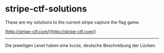 stripe-ctf-solutions
====================

These are my solutions to the current stripe capture the flag game.

[http://stripe-ctf.com/](http://stripe-ctf.com/)

---

Die jeweiligen Level haben eine kurze, deutsche Beschreibung der Lücken.